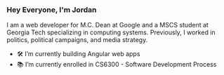 ### Hey Everyone, I'm Jordan

I am a web developer for M.C. Dean at Google and a MSCS student at Georgia Tech specializing in computing systems. Previously, I worked in politics, political campaigns, and media strategy.

- 🛠️ I’m currently building Angular web apps
- 📚 I’m currently enrolled in CS6300 - Software Development Process


<!--
**jordantannen/jordantannen** is a ✨ _special_ ✨ repository because its `README.md` (this file) appears on your GitHub profile.

Here are some ideas to get you started:

- 🔭 I’m currently working on ...
- 🌱 I’m currently learning ...
- 👯 I’m looking to collaborate on ...
- 🤔 I’m looking for help with ...
- 💬 Ask me about ...
- 📫 How to reach me: ...
- ⚡ Fun fact: ...
-->
